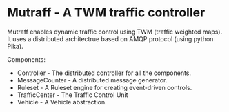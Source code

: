 # Mutraff - A TWM traffic controller

Mutraff enables dynamic traffic control using TWM (traffic weighted maps).
It uses a distributed architectrue based on AMQP protocol (using python Pika).

Components:
* Controller - The distributed controller for all the components.
* MessageCounter - A distributed message generator.
* Ruleset - A Ruleset engine for creating event-driven controls.
* TrafficCenter - The Traffic Control Unit
* Vehicle - A Vehicle abstraction.
